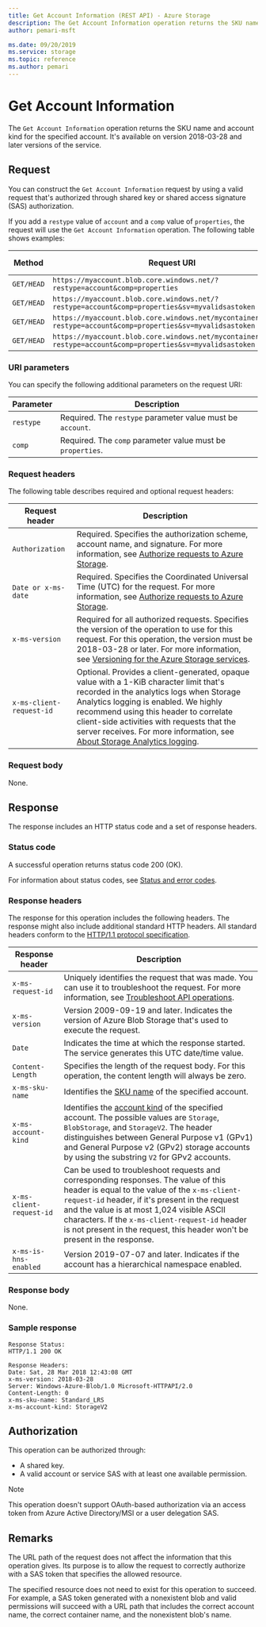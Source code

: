 ```yaml
---
title: Get Account Information (REST API) - Azure Storage
description: The Get Account Information operation returns the SKU name, account kind, and whether a hierarchical namespace is enabled for the specified account.
author: pemari-msft

ms.date: 09/20/2019
ms.service: storage
ms.topic: reference
ms.author: pemari
---
```


# Get Account Information

The `Get Account Information` operation returns the SKU name and account kind for the specified account. It's available on version 2018-03-28 and later versions of the service.
  
## Request 

You can construct the `Get Account Information` request by using a valid request that's authorized through shared key or shared access signature (SAS) authorization.  

If you add a `restype` value of `account` and a `comp` value of `properties`, the request will use the `Get Account Information` operation. The following table shows examples:  
  
|Method|Request URI|HTTP version|  
|------------|-----------------|------------------|  
|`GET/HEAD`|`https://myaccount.blob.core.windows.net/?restype=account&comp=properties`|HTTP/1.1|  
|`GET/HEAD`|`https://myaccount.blob.core.windows.net/?restype=account&comp=properties&sv=myvalidsastoken`|HTTP/1.1|  
|`GET/HEAD`|`https://myaccount.blob.core.windows.net/mycontainer/?restype=account&comp=properties&sv=myvalidsastoken`|HTTP/1.1|  
|`GET/HEAD`|`https://myaccount.blob.core.windows.net/mycontainer/myblob?restype=account&comp=properties&sv=myvalidsastoken`|HTTP/1.1|  
  
### URI parameters
  
You can specify the following additional parameters on the request URI:  
  
|Parameter|Description|  
|---------------|-----------------|  
|`restype`|Required. The `restype` parameter value must be `account`.|  
|`comp`|Required. The `comp` parameter value must be `properties`.|  
  
### Request headers  

The following table describes required and optional request headers:  
  
|Request header|Description|  
|--------------------|-----------------|  
|`Authorization`|Required. Specifies the authorization scheme, account name, and signature. For more information, see [Authorize requests to Azure Storage](authorize-requests-to-azure-storage.md).|  
|`Date or x-ms-date`|Required. Specifies the Coordinated Universal Time (UTC) for the request. For more information, see [Authorize requests to Azure Storage](authorize-requests-to-azure-storage.md).|  
|`x-ms-version`|Required for all authorized requests. Specifies the version of the operation to use for this request. For this operation, the version must be 2018-03-28 or later. For more information, see [Versioning for the Azure Storage services](Versioning-for-the-Azure-Storage-Services.md).|  
|`x-ms-client-request-id`|Optional. Provides a client-generated, opaque value with a 1-KiB character limit that's recorded in the analytics logs when Storage Analytics logging is enabled. We highly recommend using this header to correlate client-side activities with requests that the server receives. For more information, see [About Storage Analytics logging](About-Storage-Analytics-Logging.md).|  

### Request body  

None.  
  
## Response  

The response includes an HTTP status code and a set of response headers.  
  
### Status code  

A successful operation returns status code 200 (OK).  
  
For information about status codes, see [Status and error codes](Status-and-Error-Codes2.md).  
  
### Response headers  

The response for this operation includes the following headers. The response might also include additional standard HTTP headers. All standard headers conform to the [HTTP/1.1 protocol specification](https://go.microsoft.com/fwlink/?linkid=150478).  
  
|Response header|Description|  
|---------------------|-----------------|  
|`x-ms-request-id`|Uniquely identifies the request that was made. You can use it to troubleshoot the request. For more information, see [Troubleshoot API operations](Troubleshooting-API-Operations.md).|  
|`x-ms-version`|Version 2009-09-19 and later. Indicates the version of Azure Blob Storage that's used to execute the request.|  
|`Date`|Indicates the time at which the response started. The service generates this UTC date/time value.|  
|`Content-Length`| Specifies the length of the request body. For this operation, the content length will always be zero.|  
|`x-ms-sku-name`|Identifies the [SKU name](../storagerp/SRP_SKU_Types.md) of the specified account.|  
|`x-ms-account-kind`|Identifies the [account kind](../storagerp/SRP_SKU_Types.md) of the specified account. The possible values are `Storage`, `BlobStorage`, and `StorageV2`. The header distinguishes between General Purpose v1 (GPv1) and General Purpose v2 (GPv2) storage accounts by using the substring `V2` for GPv2 accounts.|  
|`x-ms-client-request-id`|Can be used to troubleshoot requests and corresponding responses. The value of this header is equal to the value of the `x-ms-client-request-id` header, if it's present in the request and the value is at most 1,024 visible ASCII characters. If the `x-ms-client-request-id` header is not present in the request, this header won't be present in the response.|  
|`x-ms-is-hns-enabled`|Version 2019-07-07 and later. Indicates if the account has a hierarchical namespace enabled.|  

### Response body  

None.  
  
### Sample response  
  
```  
Response Status:  
HTTP/1.1 200 OK  
  
Response Headers:  
Date: Sat, 28 Mar 2018 12:43:08 GMT  
x-ms-version: 2018-03-28  
Server: Windows-Azure-Blob/1.0 Microsoft-HTTPAPI/2.0  
Content-Length: 0  
x-ms-sku-name: Standard_LRS  
x-ms-account-kind: StorageV2  
```  
  
## Authorization  

This operation can be authorized through:

- A shared key.
- A valid account or service SAS with at least one available permission.

> [!NOTE]
> This operation doesn't support OAuth-based authorization via an access token from Azure Active Directory/MSI or a user delegation SAS.
  
## Remarks  

The URL path of the request does not affect the information that this operation gives. Its purpose is to allow the request to correctly authorize with a SAS token that specifies the allowed resource.  

The specified resource does not need to exist for this operation to succeed. For example, a SAS token generated with a nonexistent blob and valid permissions will succeed with a URL path that includes the correct account name, the correct container name, and the nonexistent blob's name.  
